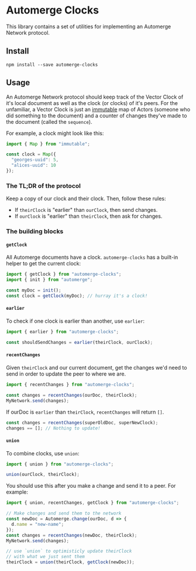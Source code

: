 # Automerge Clocks

This library contains a set of utilities for implementing an Automerge Network protocol.

## Install

```
npm install --save automerge-clocks
```

## Usage

An Automerge Network protocol should keep track of the Vector Clock of it's local document as well as the clock (or clocks) of it's peers. For the unfamiliar, a Vector Clock is just an [immutable](https://immutable-js.github.io/immutable-js/docs/#/Map) map of Actors (someone who did something to the document) and a counter of changes they've made to the document (called the `sequence`).

For example, a clock might look like this:

```js
import { Map } from "immutable";

const clock = Map({
  "georges-uuid": 5,
  "alices-uuid": 10
});
```

### The TL;DR of the protocol

Keep a copy of our clock and their clock. Then, follow these rules:

- If `theirClock` is "earlier" than `ourClock`, then send changes.
- If `ourClock` is "earlier" than `theirClock`, then ask for changes.

### The building blocks

#### `getClock`

All Automerge documents have a clock. `automerge-clocks` has a built-in helper to get the current clock:

```js
import { getClock } from "automerge-clocks";
import { init } from "automerge";

const myDoc = init();
const clock = getClock(myDoc); // hurray it's a clock!
```

#### `earlier`

To check if one clock is earlier than another, use `earlier`:

```js
import { earlier } from "automerge-clocks";

const shouldSendChanges = earlier(theirClock, ourClock);
```

#### `recentChanges`

Given `theirClock` and our current document, get the changes we'd need to send in order to update the peer to where we are.

```js
import { recentChanges } from "automerge-clocks";

const changes = recentChanges(ourDoc, theirClock);
MyNetwork.send(changes);
```

If ourDoc is `earlier` than `theirClock`, `recentChanges` will return `[]`.

```js
const changes = recentChanges(superOldDoc, superNewClock);
changes == []; // Nothing to update!
```

#### `union`

To combine clocks, use `union`:

```js
import { union } from "automerge-clocks";

union(ourClock, theirClock);
```

You should use this after you make a change and send it to a peer. For example:

```js
import { union, recentChanges, getClock } from "automerge-clocks";

// Make changes and send them to the network
const newDoc = Automerge.change(ourDoc, d => {
  d.name = "new-name";
});
const changes = recentChanges(newDoc, theirClock);
MyNetwork.send(changes);

// use `union` to optimisticly update theirClock
// with what we just sent them
theirClock = union(theirClock, getClock(newDoc));
```
